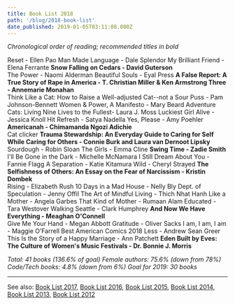 ```yaml
---
title: Book List 2018
path: '/blog/2018-book-list'
date_published: 2019-01-05T03:11:08.000Z
---
```


_Chronological order of reading; recommended titles in bold_

Reset - Ellen Pao
Man Made Language - Dale Splendor
My Brilliant Friend - Elena Ferrante
**Snow Falling on Cedars - David Guterson**  
The Power - Naomi Alderman
Beautiful Souls - Eyal Press
**A False Report: A True Story of Rape in America - T. Christian Miller & Ken Armstrong
Three - Annemarie Monahan**  
Think Like a Cat: How to Raise a Well-adjusted Cat--not a Sour Puss - Pam Johnson-Bennett
Women & Power, A Manifesto - Mary Beard
Adventure Cats: Living Nine Lives to the Fullest- Laura J. Moss
Luckiest Girl Alive - Jessica Knoll
Hit Refresh - Satya Nadella
Yes, Please - Amy Poehler
**Americanah - Chimamanda Ngozi Adichie**  
Cat clicker
**Trauma Stewardship: An Everyday Guide to Caring for Self While Caring for Others - Connie Burk and Laura van Dernoot Lipsky**  
Sourdough - Robin Sloan
The Girls - Emma Cline
**Swing Time - Zadie Smith**  
I'll Be Gone in the Dark - Michelle McNamara
I Still Dream About You - Fannie Flagg
A Separation - Katie Kitamura
Wild - Cheryl Strayed
**The Selfishness of Others: An Essay on the Fear of Narcissism - Kristin Dombek**  
Rising - Elizabeth Rush
10 Days in a Mad House - Nelly Bly
Dept. of Speculation - Jenny Offil
The Art of Mindful Living - Thich Nhat Hanh
Like a Mother - Angela Garbes
That Kind of Mother - Rumaan Alam
Educated - Tara Westover
Walking Seattle - Clark Humphrey
**And Now We Have Everything - Meaghan O'Connell**  
Give Me Your Hand - Megan Abbott
Gratitude - Oliver Sacks
I am, I am, I am - Maggie O’Farrell
Best American Comics 2018
Less - Andrew Sean Greer
This Is the Story of a Happy Marriage - Ann Patchett
**Eden Built by Eves: The Culture of Women's Music Festivals - Dr. Bonnie J. Morris**

_Total: 41 books (136.6% of goal)
Female authors: 75.6% (down from 78%)
Code/Tech books: 4.8% (down from 6%)
Goal for 2019: 30 books_

---

See also: [Book List 2017](https://lizmrush.com/2017-book-list/), [Book List 2016](https://lizmrush.com/2016-book-list/), [Book List 2015](https://lizmrush.com/2015-book-list/), [Book List 2014](https://lizmrush.com/2014-book-list/), [Book List 2013](http://lizmrush.com/2013-book-list/), [Book List 2012](http://lizmrush.com/2012-book-list/)
